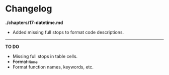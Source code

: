 # Changelog

**./chapters/17-datetime.md**
* Added missing full stops to format code descriptions.

---

**TO DO**
* Missing full stops in table cells.
* ~~Format `None`~~
* Format function names, keywords, etc.